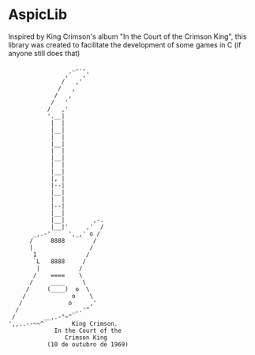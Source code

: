 # AspicLib
Inspired by King Crimson's album "In the Court of the Crimson King", this library was created to facilitate the development of some games in C (if anyone still does that)

```
                  _,.,
                ,'   ,'
               /   ,'
              /   , 
             /   ,
            /   '
           /   ,'
           '.__|
            |  |
            |__|
            |  |
            |__|
            |  |
            |__|
            |  |
            |__|
            |, |
            |--|
            |__|
            |  |
            |--|
            |__|
            |__|        ,-.
            |__|'     ,'  /
       _,.-'     ',_,' o /
      /     8888        /
      |                /
       1              /
       `L   8888     /
        |           /
       /    ====    \
      /     ____     \
     /     (____)  o  \
    /             o    \
   /             o     ,'
  /               _,.'^
 /        __,.-"~^
',,..--~~^        King Crimson.
             In the Court of the 
                Crimson King
           (10 de outubro de 1969)
```
